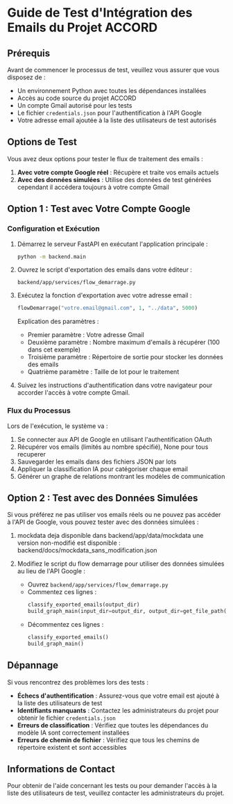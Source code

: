 # Guide de Test d'Intégration des Emails du Projet ACCORD


## Prérequis

Avant de commencer le processus de test, veuillez vous assurer que vous disposez de :

- Un environnement Python avec toutes les dépendances installées
- Accès au code source du projet ACCORD
- Un compte Gmail autorisé pour les tests
- Le fichier `credentials.json` pour l'authentification à l'API Google
- Votre adresse email ajoutée à la liste des utilisateurs de test autorisés

## Options de Test

Vous avez deux options pour tester le flux de traitement des emails :

1. **Avec votre compte Google réel** : Récupère et traite vos emails actuels
2. **Avec des données simulées** : Utilise des données de test générées cependant il accédera toujours à votre compte Gmail

## Option 1 : Test avec Votre Compte Google

### Configuration et Exécution

1. Démarrez le serveur FastAPI en exécutant l'application principale :
   ```bash
   python -m backend.main
   ```

2. Ouvrez le script d'exportation des emails dans votre éditeur :
   ```
   backend/app/services/flow_demarrage.py
   ```

3. Exécutez la fonction d'exportation avec votre adresse email :
   ```python
   flowDemarrage("votre.email@gmail.com", 1, "../data", 5000)
   ```
   
   Explication des paramètres :
   - Premier paramètre : Votre adresse Gmail
   - Deuxième paramètre : Nombre maximum d'emails à récupérer (100 dans cet exemple)
   - Troisième paramètre : Répertoire de sortie pour stocker les données des emails
   - Quatrième paramètre : Taille de lot pour le traitement

4. Suivez les instructions d'authentification dans votre navigateur pour accorder l'accès à votre compte Gmail.

### Flux du Processus

Lors de l'exécution, le système va :
1. Se connecter aux API de Google en utilisant l'authentification OAuth
2. Récupérer vos emails (limités au nombre spécifié), None pour tous recuperer
3. Sauvegarder les emails dans des fichiers JSON par lots
4. Appliquer la classification IA pour catégoriser chaque email
5. Générer un graphe de relations montrant les modèles de communication

## Option 2 : Test avec des Données Simulées

Si vous préférez ne pas utiliser vos emails réels ou ne pouvez pas accéder à l'API de Google, vous pouvez tester avec des données simulées :

1. mockdata deja disponible dans backend/app/data/mockdata une version non-modifié est disponible : backend/docs/mockdata_sans_modification.json

2. Modifiez le script du flow demarrage pour utiliser des données simulées au lieu de l'API Google :
   - Ouvrez `backend/app/services/flow_demarrage.py`
   - Commentez ces lignes :
     ```python
     classify_exported_emails(output_dir)
     build_graph_main(input_dir=output_dir, output_dir=get_file_path("backend/app/data/mockdata/graph"), central_user=email)
     ```
   - Décommentez ces lignes :
     ```python
     classify_exported_emails()
     build_graph_main()
     ```

## Dépannage

Si vous rencontrez des problèmes lors des tests :

- **Échecs d'authentification** : Assurez-vous que votre email est ajouté à la liste des utilisateurs de test
- **Identifiants manquants** : Contactez les administrateurs du projet pour obtenir le fichier `credentials.json`
- **Erreurs de classification** : Vérifiez que toutes les dépendances du modèle IA sont correctement installées
- **Erreurs de chemin de fichier** : Vérifiez que tous les chemins de répertoire existent et sont accessibles

## Informations de Contact

Pour obtenir de l'aide concernant les tests ou pour demander l'accès à la liste des utilisateurs de test, veuillez contacter les administrateurs du projet.
